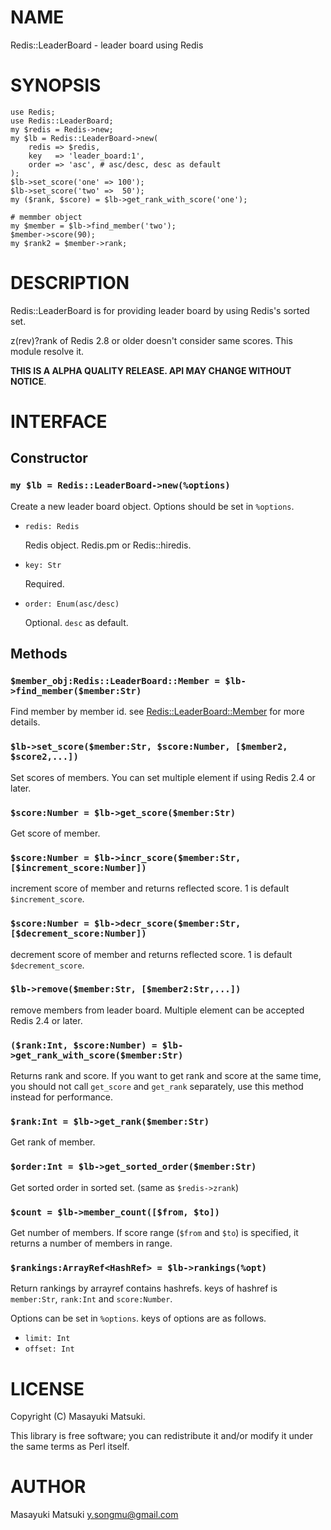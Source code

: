 # NAME

Redis::LeaderBoard - leader board using Redis

# SYNOPSIS

    use Redis;
    use Redis::LeaderBoard;
    my $redis = Redis->new;
    my $lb = Redis::LeaderBoard->new(
        redis => $redis,
        key   => 'leader_board:1',
        order => 'asc', # asc/desc, desc as default
    );
    $lb->set_score('one' => 100');
    $lb->set_score('two' =>  50');
    my ($rank, $score) = $lb->get_rank_with_score('one');

    # memmber object
    my $member = $lb->find_member('two');
    $member->score(90);
    my $rank2 = $member->rank;

# DESCRIPTION

Redis::LeaderBoard is for providing leader board by using Redis's sorted set.

z(rev)?rank of Redis 2.8 or older doesn't consider same scores.
This module resolve it.

__THIS IS A ALPHA QUALITY RELEASE. API MAY CHANGE WITHOUT NOTICE__.

# INTERFACE

## Constructor

### `my $lb = Redis::LeaderBoard->new(%options)`

Create a new leader board object. Options should be set in `%options`.

- `redis: Redis`

    Redis object. Redis.pm or Redis::hiredis.

- `key: Str`

    Required.

- `order: Enum(asc/desc)`

    Optional. `desc` as default.

## Methods

### `$member_obj:Redis::LeaderBoard::Member = $lb->find_member($member:Str)`

Find member by member id. see [Redis::LeaderBoard::Member](http://search.cpan.org/perldoc?Redis::LeaderBoard::Member) for more details.

### `$lb->set_score($member:Str, $score:Number, [$member2, $score2,...])`

Set scores of members. You can set multiple element if using Redis 2.4 or later.

### `$score:Number = $lb->get_score($member:Str)`

Get score of member.

### `$score:Number = $lb->incr_score($member:Str, [$increment_score:Number])`

increment score of member and returns reflected score. 1 is default `$increment_score`.

### `$score:Number = $lb->decr_score($member:Str, [$decrement_score:Number])`

decrement score of member and returns reflected score. 1 is default `$decrement_score`.

### `$lb->remove($member:Str, [$member2:Str,...])`

remove members from leader board. Multiple element can be accepted Redis 2.4 or later.

### `($rank:Int, $score:Number) = $lb->get_rank_with_score($member:Str)`

Returns rank and score. If you want to get rank and score at the same time,
you should not call `get_score` and `get_rank` separately, use this method instead for
performance.

### `$rank:Int = $lb->get_rank($member:Str)`

Get rank of member.

### `$order:Int = $lb->get_sorted_order($member:Str)`

Get sorted order in sorted set. (same as `$redis->zrank`)

### `$count = $lb->member_count([$from, $to])`

Get number of members. If score range (`$from` and `$to`) is specified, it returns a number
of members in range.

### `$rankings:ArrayRef<HashRef> = $lb->rankings(%opt)`

Return rankings by arrayref contains hashrefs.
keys of hashref is `member:Str`, `rank:Int` and `score:Number`.

Options can be set in `%options`. keys of options are as follows.

- `limit: Int`
- `offset: Int`

# LICENSE

Copyright (C) Masayuki Matsuki.

This library is free software; you can redistribute it and/or modify
it under the same terms as Perl itself.

# AUTHOR

Masayuki Matsuki <y.songmu@gmail.com>
